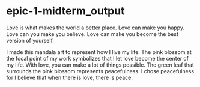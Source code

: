 # epic-1-midterm_output

Love is what makes the world a better place. Love can make you happy. Love can you make you believe. Love can make you become the best version of yourself. 

I made this mandala art to represent how I live my life. The pink blossom at the focal point of my work symbolizes that I let love become the center of my life. With love, you can make a lot of things possible. The green leaf that surrounds the pink blossom represents peacefulness. I chose peacefulness for I believe that when there is love, there is peace. 
